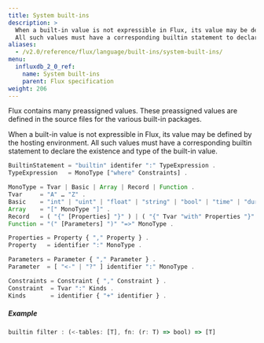 ```yaml
---
title: System built-ins
description: >
  When a built-in value is not expressible in Flux, its value may be defined by the hosting environment.
  All such values must have a corresponding builtin statement to declare the existence and type of the built-in value.
aliases:
  - /v2.0/reference/flux/language/built-ins/system-built-ins/
menu:
  influxdb_2_0_ref:
    name: System built-ins
    parent: Flux specification
weight: 206
---
```


Flux contains many preassigned values. These preassigned values are defined in the source files for the various built-in packages.

When a built-in value is not expressible in Flux, its value may be defined by the hosting environment.
All such values must have a corresponding builtin statement to declare the existence and type of the built-in value.

```js
BuiltinStatement = "builtin" identifer ":" TypeExpression .
TypeExpression   = MonoType ["where" Constraints] .

MonoType = Tvar | Basic | Array | Record | Function .
Tvar     = "A" … "Z" .
Basic    = "int" | "uint" | "float" | "string" | "bool" | "time" | "duration" | "bytes" | "regexp" .
Array    = "[" MonoType "]" .
Record   = ( "{" [Properties] "}" ) | ( "{" Tvar "with" Properties "}" ) .
Function = "(" [Parameters] ")" "=>" MonoType .

Properties = Property { "," Property } .
Property   = identifier ":" MonoType .

Parameters = Parameter { "," Parameter } .
Parameter  = [ "<-" | "?" ] identifier ":" MonoType .

Constraints = Constraint { "," Constraint } .
Constraint  = Tvar ":" Kinds .
Kinds       = identifier { "+" identifier } .
```

##### Example

```js
builtin filter : (<-tables: [T], fn: (r: T) => bool) => [T]
```
